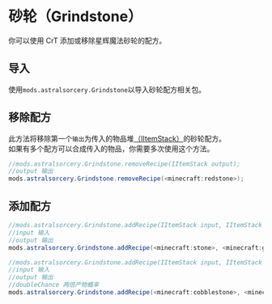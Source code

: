 # 砂轮（Grindstone）

你可以使用 CrT 添加或移除星辉魔法砂轮的配方。

## 导入

使用`mods.astralsorcery.Grindstone`以导入砂轮配方相关包。

## 移除配方

此方法将移除第一个`输出`为传入的物品堆[（IItemStack）](/Vanilla/Items/IItemStack/)的砂轮配方。   
如果有多个配方可以合成传入的物品，你需要多次使用这个方法。

```JAVA
//mods.astralsorcery.Grindstone.removeRecipe(IItemStack output);
//output 输出
mods.astralsorcery.Grindstone.removeRecipe(<minecraft:redstone>);
```

## 添加配方

```JAVA
//mods.astralsorcery.Grindstone.addRecipe(IItemStack input, IItemStack output);
//input 输入
//output 输出
mods.astralsorcery.Grindstone.addRecipe(<minecraft:stone>, <minecraft:gravel>);

//mods.astralsorcery.Grindstone.addRecipe(IItemStack input, IItemStack output, float doubleChance);
//input 输入
//output 输出
//doubleChance 两倍产物概率
mods.astralsorcery.Grindstone.addRecipe(<minecraft:cobblestone>, <minecraft:gravel>, 0.5f);
```